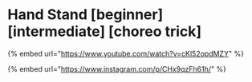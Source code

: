 # Hand Stand \[beginner] \[intermediate] \[choreo trick]

{% embed url="https://www.youtube.com/watch?v=cKl52opdMZY" %}

{% embed url="https://www.instagram.com/p/CHx9qzFh61h/" %}
